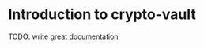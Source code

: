 # Introduction to crypto-vault

TODO: write [great documentation](http://jacobian.org/writing/great-documentation/what-to-write/)
